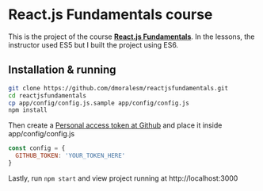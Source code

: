 # React.js Fundamentals course

This is the project of the course [**React.js Fundamentals**][1]. In the lessons, the instructor used ES5 but I built the project using ES6.

Installation & running
---

```bash
git clone https://github.com/dmoralesm/reactjsfundamentals.git
cd reactjsfundamentals
cp app/config/config.js.sample app/config/config.js
npm install
```

Then create a [Personal access token at Github][2] and place it inside app/config/config.js
```javascript
const config = {
  GITHUB_TOKEN: 'YOUR_TOKEN_HERE'
}
```

Lastly, run `npm start` and view project running at http://localhost:3000

[1]: https://online.reacttraining.com/courses/50507
[2]: https://github.com/settings/tokens

